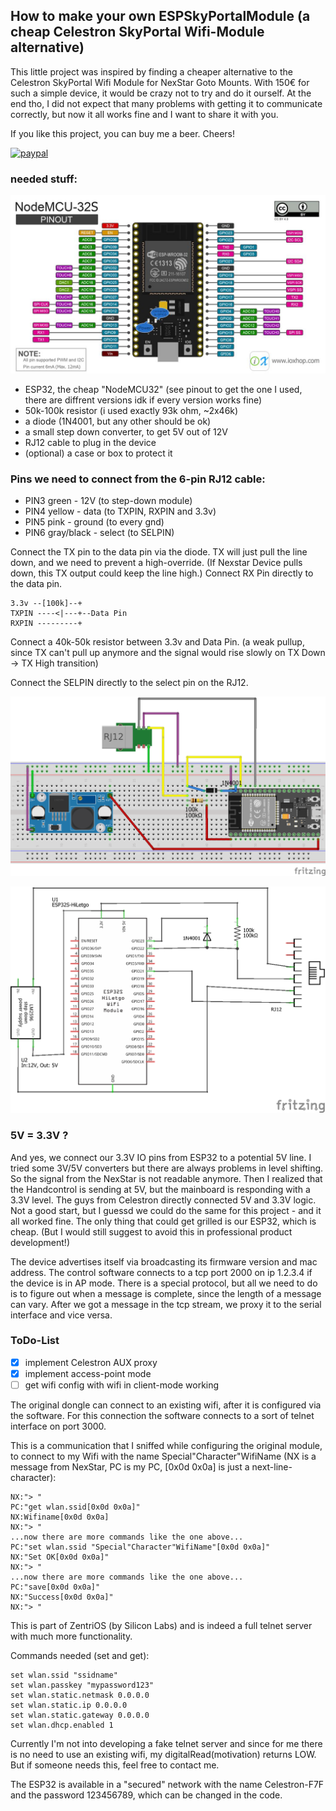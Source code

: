 ## How to make your own ESPSkyPortalModule (a cheap Celestron SkyPortal Wifi-Module alternative)

This little project was inspired by finding a cheaper alternative to the Celestron SkyPortal Wifi Module for NexStar Goto Mounts. With 150€ for such a simple device, it would be crazy not to try and do it ourself. At the end tho, I did not expect that many problems with getting it to communicate correctly, but now it all works fine and I want to share it with you.

If you like this project, you can buy me a beer. Cheers!

[![paypal](https://www.paypalobjects.com/en_US/i/btn/btn_donateCC_LG.gif)](https://www.paypal.com/donate/?hosted_button_id=H9MLT8Z9DL7YN)

### needed stuff:
![esp32 pinout](esp32_pinout.jpg)
- ESP32, the cheap "NodeMCU32" (see pinout to get the one I used, there are diffrent versions idk if every version works fine)
- 50k-100k resistor (i used exactly 93k ohm, ~2x46k)
- a diode (1N4001, but any other should be ok)
- a small step down converter, to get 5V out of 12V
- RJ12 cable to plug in the device
- (optional) a case or box to protect it

### Pins we need to connect from the 6-pin RJ12 cable:
- PIN3 green - 12V (to step-down module)
- PIN4 yellow - data (to TXPIN, RXPIN and 3.3v)
- PIN5 pink - ground (to every gnd)
- PIN6 gray/black - select (to SELPIN)

Connect the TX pin to the data pin via the diode. TX will just pull the line down, and we need to prevent a high-override. (If Nexstar Device pulls down, this TX output could keep the line high.)
Connect RX Pin directly to the data pin.
```
3.3v --[100k]--+
TXPIN ----<|---+--Data Pin 
RXPIN ---------+
```
Connect a 40k-50k resistor between 3.3v and Data Pin. (a weak pullup, since TX can't pull up anymore and the signal would rise slowly on TX Down -> TX High transition)

Connect the SELPIN directly to the select pin on the RJ12.

![board](board.png)

![plan](plan.png)

### 5V = 3.3V ?
And yes, we connect our 3.3V IO pins from ESP32 to a potential 5V line. I tried some 3V/5V converters but there are always problems in level shifting.
So the signal from the NexStar is not readable anymore. Then I realized that the Handcontrol is sending at 5V, but the mainboard is responding with a 3.3V level.
The guys from Celestron directly connected 5V and 3.3V logic. Not a good start, but I guessd we could do the same for this project - and it all worked fine.
The only thing that could get grilled is our ESP32, which is cheap.
(But I would still suggest to avoid this in professional product development!)

The device advertises itself via broadcasting its firmware version and mac address.
The control software connects to a tcp port 2000 on ip 1.2.3.4 if the device is in AP mode.
There is a special protocol, but all we need to do is to figure out when a message is complete, since the length of a message can vary. 
After we got a message in the tcp stream, we proxy it to the serial interface and vice versa.

### ToDo-List

- [x] implement Celestron AUX proxy
- [x] implement access-point mode
- [ ] get wifi config with wifi in client-mode working

The original dongle can connect to an existing wifi, after it is configured via the software.
For this connection the software connects to a sort of telnet interface on port 3000.

This is a communication that I sniffed while configuring the original module, to connect to my Wifi with the name Special"Character"WifiName (NX is a message from NexStar, PC is my PC, [0x0d 0x0a] is just a next-line-character):
```
NX:"> "
PC:"get wlan.ssid[0x0d 0x0a]"
NX:Wifiname[0x0d 0x0a]
NX:"> "
...now there are more commands like the one above...
PC:"set wlan.ssid "Special"Character"WifiName"[0x0d 0x0a]"
NX:"Set OK[0x0d 0x0a]"
NX:"> "
...now there are more commands like the one above...
PC:"save[0x0d 0x0a]"
NX:"Success[0x0d 0x0a]"
NX:"> "
```
This is part of ZentriOS (by Silicon Labs) and is indeed a full telnet server with much more functionality.

Commands needed (set and get):

```
set wlan.ssid "ssidname"
set wlan.passkey "mypassword123"
set wlan.static.netmask 0.0.0.0
set wlan.static.ip 0.0.0.0
set wlan.static.gateway 0.0.0.0
set wlan.dhcp.enabled 1
```
Currently I'm not into developing a fake telnet server and since for me there is no need to use an existing wifi, my digitalRead(motivation) returns LOW. But if someone needs this, feel free to contact me.

The ESP32 is available in a "secured" network with the name Celestron-F7F and the password 123456789, which can be changed in the code.
